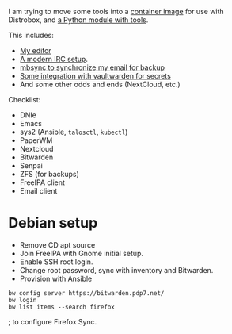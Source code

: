 I am trying to move some tools into a [container image](build_workstation) for use with Distrobox, and [a Python module with tools](../scripts).

This includes:

* [My editor](../emacs)
* [A modern IRC setup](modern_irc.md).
* [mbsync to synchronize my email for backup](../scripts/p7s/mail/mbsync.py)
* [Some integration with vaultwarden for secrets](../scripts/p7s/bitwarden.py)
* And some other odds and ends (NextCloud, etc.)

Checklist:

* DNIe
* Emacs
* sys2 (Ansible, `talosctl`, `kubectl`)
* PaperWM
* Nextcloud
* Bitwarden
* Senpai
* ZFS (for backups)
* FreeIPA client
* Email client

# Debian setup

* Remove CD apt source
* Join FreeIPA with Gnome initial setup.
* Enable SSH root login.
* Change root password, sync with inventory and Bitwarden.
* Provision with Ansible

```
bw config server https://bitwarden.pdp7.net/
bw login
bw list items --search firefox
```

; to configure Firefox Sync.
